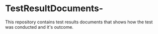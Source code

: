 # TestResultDocuments-
This repository contains test results documents that shows how the test was conducted and it's outcome. 
